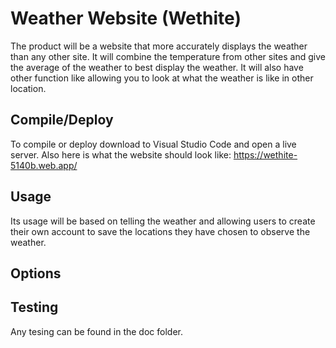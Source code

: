 # Weather Website (Wethite)

The product will be a website that more accurately displays the weather than any other site. It will combine the temperature from other sites and give the average of the weather to best display the weather. It will also have other function like allowing you to look at what the weather is like in other location.

## Compile/Deploy
To compile or deploy download to Visual Studio Code and open a live server. Also here is what the website should look like: https://wethite-5140b.web.app/

## Usage
Its usage will be based on telling the weather and allowing users to create their own account to save the locations they have chosen to observe the weather.
## Options

## Testing
Any tesing can be found in the doc folder.
